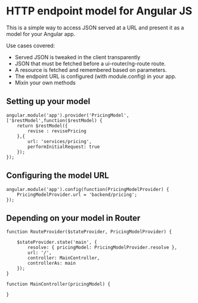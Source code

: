 
# HTTP endpoint model for Angular JS

This is a simple way to access JSON served at a URL and present it as a model for your Angular app.

Use cases covered:

* Served JSON is tweaked in the client transparently
* JSON that must be fetched before a ui-router/ng-route route.
* A resource is fetched and remembered based on parameters.
* The endpoint URL is configured (with module.config) in your app.
* Mixin your own methods

## Setting up your model

    angular.module('app').provider('PricingModel',['$restModel',function($restModel) {
        return $restModel({ 
        	revise : revisePricing
        },{
        	url: 'services/pricing',
        	performInitialRequest: true
        });
    });

## Configuring the model URL

    angular.module('app').config(function(PricingModelProvider) {
    	PricingModelProvider.url = 'backend/pricing';
    });

## Depending on your model in Router

    function RouteProvider($stateProvider, PricingModelProvider) {
        
        $stateProvider.state('main', {
            resolve: { pricingModel: PricingModelProvider.resolve },
            url: '/',
            controller: MainController,
            controllerAs: main	
        });
    }

    function MainController(pricingModel) {
    	
    }
